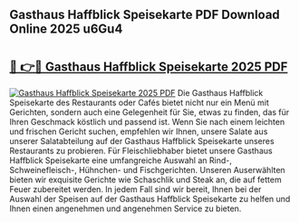 ## Gasthaus Haffblick Speisekarte PDF Download Online 2025 u6Gu4

# <h2><a href="http://gc7f2ix.nevu.top/?p=Gasthaus+Haffblick+Speisekarte">🔗 👉🔴 Gasthaus Haffblick Speisekarte 2025 PDF</a></h2>

[![Gasthaus Haffblick Speisekarte 2025 PDF](https://i.imgur.com/dBaPXMq.png)](http://gc7f2ix.nevu.top/?p=Gasthaus+Haffblick+Speisekarte)
Die Gasthaus Haffblick Speisekarte des Restaurants oder Cafés bietet nicht nur ein Menü mit Gerichten, sondern auch eine Gelegenheit für Sie, etwas zu finden, das für Ihren Geschmack köstlich und passend ist. Wenn Sie nach einem leichten und frischen Gericht suchen, empfehlen wir Ihnen, unsere Salate aus unserer Salatabteilung auf der Gasthaus Haffblick Speisekarte unseres Restaurants zu probieren. Für Fleischliebhaber bietet unsere Gasthaus Haffblick Speisekarte eine umfangreiche Auswahl an Rind-, Schweinefleisch-, Hühnchen- und Fischgerichten. Unseren Auserwählten bieten wir exquisite Gerichte wie Schaschlik und Steak an, die auf fettem Feuer zubereitet werden. In jedem Fall sind wir bereit, Ihnen bei der Auswahl der Speisen auf der Gasthaus Haffblick Speisekarte zu helfen und Ihnen einen angenehmen und angenehmen Service zu bieten.
